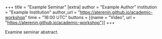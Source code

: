 +++
title = "Example Seminar"
[extra]
author = "Example Author"
institution = "Example Institution"
author_url = "https://aterenin.github.io/academic-workshop"
time = "16:00 UTC"
buttons = [{name = "Video", url = "https://aterenin.github.io/academic-workshop"}]
+++

Examine seminar abstract.